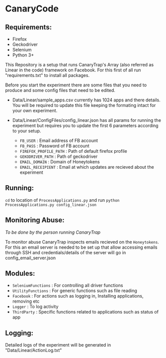 # CanaryCode

## Requirements:

- Firefox
- Geckodriver
- Selenium
- Python 3+

This Repository is a setup that runs CanaryTrap's Array (also referred as Linear in the code) framework on Facebook. For this first of all run "requirements.txt" to install all packages.

Before you start the experiment there are some files that you need to produce and some config files that need to be edited.

- Data/Linear/sample_apps.csv currently has 1024 apps and there details. You will be required to update this file keeping the formating intact for your own experiment.

- Data/Linear/ConfigFiles/config_linear.json has all params for running the experiment but requires you to update the first 6 parameters according to your setup.
  * `FB_USER` : Email address of FB account
  * `FB_PASS` : Password of FB account
  * `FIREFOX_PROFILE_PATH` : Path of default firefox profile
  * `GEKODRIVER_PATH` : Path of geckodriver
  * `EMAIL_DOMAIN` : Domain of Honeytokens
  * `EMAIL_RECEIPIENT` : Email at which updates are recieved about the experiment


## Running:

`cd` to location of `ProcessApplications.py` and run `python ProcessApplications.py config_linear.json`

## Monitoring Abuse:

*To be done by the person running CanaryTrap*

To monitor abuse CanaryTrap inspects emails recieved on the `Honeytokens`. For this an email server is needed to be set up that allow accessing emails through SSH and credentials/details of the server will go in config_email_server.json

## Modules:

* `SeleniumFunctions` : For controlling all driver functions
* `UtilityFunctions` : For generic functions such as file reading
* `Facebook` : For actions such as logging in, Installing applications, removing etc
* `Logger` : To log activity
* `ThirdParty` : Specific functions related to applications such as status of app

## Logging:

Detailed logs of the experiment will be generated in "Data/Linear/ActionLog.txt"
